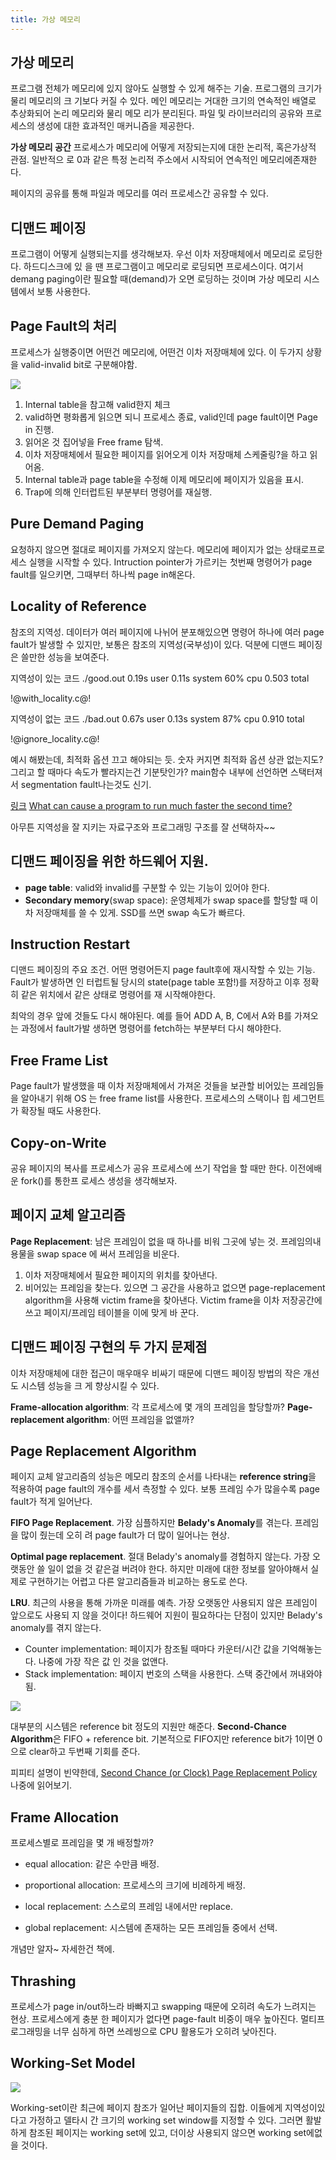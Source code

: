 ```yaml
---
title: 가상 메모리
---
```


## 가상 메모리

프로그램 전체가 메모리에 있지 않아도 실행할 수 있게 해주는 기술. 프로그램의 크기가 물리 메모리의 크
기보다 커질 수 있다. 메인 메모리는 거대한 크기의 연속적인 배열로 추상화되어 논리 메모리와 물리 메모
리가 분리된다. 파일 및 라이브러리의 공유와 프로세스의 생성에 대한 효과적인 매커니즘을 제공한다.

**가상 메모리 공간** 프로세스가 메모리에 어떻게 저장되는지에 대한 논리적, 혹은가상적 관점. 일반적으
로 0과 같은 특정 논리적 주소에서 시작되어 연속적인 메모리에존재한다.

페이지의 공유를 통해 파일과 메모리를 여러 프로세스간 공유할 수 있다.

## 디맨드 페이징

프로그램이 어떻게 실행되는지를 생각해보자. 우선 이차 저장매체에서 메모리로 로딩한다. 하드디스크에 있
을 땐 프로그램이고 메모리로 로딩되면 프로세스이다. 여기서 demang paging이란 필요할 때(demand)가 오면
로딩하는 것이며 가상 메모리 시스템에서 보통 사용한다.

## Page Fault의 처리

프로세스가 실행중이면 어떤건 메모리에, 어떤건 이차 저장매체에 있다. 이 두가지 상황을 valid-invalid
bit로 구분해야함.

![](handling_page_fault.png)

1. Internal table을 참고해 valid한지 체크
1. valid하면 평화롭게 읽으면 되니 프로세스 종료, valid인데 page fault이면 Page in 진행.
1. 읽어온 것 집어넣을 Free frame 탐색.
1. 이차 저장매체에서 필요한 페이지를 읽어오게 이차 저장매체 스케줄링?을 하고 읽어옴.
1. Internal table과 page table을 수정해 이제 메모리에 페이지가 있음을 표시.
1. Trap에 의해 인터럽트된 부분부터 명령어를 재실행.

## Pure Demand Paging

요청하지 않으면 절대로 페이지를 가져오지 않는다. 메모리에 페이지가 없는 상태로프로세스 실행을 시작할
수 있다. Intruction pointer가 가르키는 첫번째 명령어가 page fault를 일으키면, 그때부터 하나씩 page
in해온다.

## Locality of Reference

참조의 지역성. 데이터가 여러 페이지에 나뉘어 분포해있으면 명령어 하나에 여러 page fault가 발생할 수
있지만, 보통은 참조의 지역성(국부성)이 있다. 덕분에 디맨드 페이징은 쓸만한 성능을 보여준다.

지역성이 있는 코드 ./good.out 0.19s user 0.11s system 60% cpu 0.503 total

!@with_locality.c@!

지역성이 없는 코드 ./bad.out 0.67s user 0.13s system 87% cpu 0.910 total

!@ignore_locality.c@!

예시 해봤는데, 최적화 옵션 끄고 해야되는 듯. 숫자 커지면 최적화 옵션 상관 없는지도? 그리고 할 때마다
속도가 빨라지는건 기분탓인가? main함수 내부에 선언하면 스택터져서 segmentation fault나는것도 신기.

[링크](https://stackoverflow.com/questions/7902228/segmentation-fault-large-arrays)
[What can cause a program to run much faster the second time?](https://stackoverflow.com/questions/7561362/what-can-cause-a-program-to-run-much-faster-the-second-time)

아무튼 지역성을 잘 지키는 자료구조와 프로그래밍 구조를 잘 선택하자~~

## 디맨드 페이징을 위한 하드웨어 지원.

- **page table**: valid와 invalid를 구분할 수 있는 기능이 있어야 한다.
- **Secondary memory**(swap space): 운영체제가 swap space를 할당할 때 이차 저장매체를 쓸 수 있게.
  SSD를 쓰면 swap 속도가 빠르다.

## Instruction Restart

디맨드 페이징의 주요 조건. 어떤 명령어든지 page fault후에 재시작할 수 있는 기능. Fault가 발생하면 인
터럽트될 당시의 state(page table 포함!)를 저장하고 이후 정확히 같은 위치에서 같은 상태로 명령어를 재
시작해야한다.

최악의 경우 앞에 것들도 다시 해야된다. 예를 들어 ADD A, B, C에서 A와 B를 가져오는 과정에서 fault가발
생하면 명령어를 fetch하는 부분부터 다시 해야한다.

## Free Frame List

Page fault가 발생했을 때 이차 저장매체에서 가져온 것들을 보관할 비어있는 프레임들을 알아내기 위해 OS
는 free frame list를 사용한다. 프로세스의 스택이나 힙 세그먼트가 확장될 때도 사용한다.

## Copy-on-Write

공유 페이지의 복사를 프로세스가 공유 프로세스에 쓰기 작업을 할 때만 한다. 이전에배운 fork()를 통한프
로세스 생성을 생각해보자.

## 페이지 교체 알고리즘

**Page Replacement**: 남은 프레임이 없을 때 하나를 비워 그곳에 넣는 것. 프레임의내용물을 swap space
에 써서 프레임을 비운다.

1. 이차 저장매체에서 필요한 페이지의 위치를 찾아낸다.
1. 비어있는 프레임을 찾는다. 있으면 그 공간을 사용하고 없으면 page-replacement algorithm을 사용해
   victim frame을 찾아낸다. Victim frame을 이차 저장공간에 쓰고 페이지/프레임 테이블을 이에 맞게 바
   꾼다.

## 디맨드 페이징 구현의 두 가지 문제점

이차 저장매체에 대한 접근이 매우매우 비싸기 때문에 디맨드 페이징 방법의 작은 개선도 시스템 성능을 크
게 향상시킬 수 있다.

**Frame-allocation algorithm**: 각 프로세스에 몇 개의 프레임을 할당할까? **Page-replacement
algorithm**: 어떤 프레임을 없앨까?

## Page Replacement Algorithm

페이지 교체 알고리즘의 성능은 메모리 참조의 순서를 나타내는 **reference string**을 적용하여 page
fault의 개수를 세서 측정할 수 있다. 보통 프레임 수가 많을수록 page fault가 적게 일어난다.

**FIFO Page Replacement**. 가장 심플하지만 **Belady's Anomaly**를 겪는다. 프레임을 많이 줬는데 오히
려 page fault가 더 많이 일어나는 현상.

**Optimal page replacement**. 절대 Belady's anomaly를 경험하지 않는다. 가장 오랫동안 쓸 일이 없을 것
같은걸 버려야 한다. 하지만 미래에 대한 정보를 알아야해서 실제로 구현하기는 어렵고 다른 알고리즘들과
비교하는 용도로 쓴다.

**LRU**. 최근의 사용을 통해 가까운 미래를 예측. 가장 오랫동안 사용되지 않은 프레임이 앞으로도 사용되
지 않을 것이다! 하드웨어 지원이 필요하다는 단점이 있지만 Belady's anomaly를 겪지 않는다.

- Counter implementation: 페이지가 참조될 때마다 카운터/시간 값을 기억해놓는다. 나중에 가장 작은 값
  인 것을 없앤다.
- Stack implementation: 페이지 번호의 스택을 사용한다. 스택 중간에서 꺼내와야됨.

![](second_chance.png)

대부분의 시스템은 reference bit 정도의 지원만 해준다. **Second-Chance Algorithm**은 FIFO + reference
bit. 기본적으로 FIFO지만 reference bit가 1이면 0 으로 clear하고 두번째 기회를 준다.

피피티 설명이 빈약한데,
[Second Chance (or Clock) Page Replacement Policy](https://www.geeksforgeeks.org/second-chance-or-clock-page-replacement-policy/)
나중에 읽어보기.

## Frame Allocation

프로세스별로 프레임을 몇 개 배정할까?

- equal allocation: 같은 수만큼 배정.
- proportional allocation: 프로세스의 크기에 비례하게 배정.

- local replacement: 스스로의 프레임 내에서만 replace.
- global replacement: 시스템에 존재하는 모든 프레임들 중에서 선택.

개념만 알자~ 자세한건 책에.

## Thrashing

프로세스가 page in/out하느라 바빠지고 swapping 때문에 오히려 속도가 느려지는 현상. 프로세스에게 충분
한 페이지가 없다면 page-fault 비중이 매우 높아진다. 멀티프로그래밍을 너무 심하게 하면 쓰레씽으로 CPU
활용도가 오히려 낮아진다.

## Working-Set Model

![](working_set.png)

Working-set이란 최근에 페이지 참조가 일어난 페이지들의 집합. 이들에게 지역성이있다고 가정하고 델타시
간 크기의 working set window를 지정할 수 있다. 그러면 활발하게 참조된 페이지는 working set에 있고,
더이상 사용되지 않으면 working set에없을 것이다.
